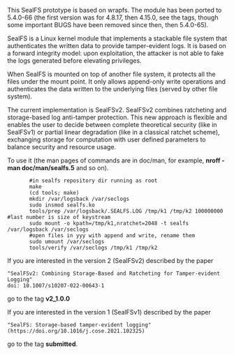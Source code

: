 This SealFS prototype is based on wrapfs. The module has
been ported to 5.4.0-66 (the first version was for 4.8.17, then 4.15.0, 
see the tags, though some important BUGS have been removed since then, then 5.4.0-65).


SealFS is a Linux kernel module that implements a stackable file system
that authenticates the written data to provide tamper-evident logs. It
is based on a forward integrity model: upon exploitation, the attacker
is not able to fake the logs generated before elevating privileges.

When SealFS is mounted on top of another file system, it protects
all the files under the mount point. It only allows append-only write
operations and authenticates the data written to the underlying files
(served by other file system).

The current implementation is SealFSv2. SealFSv2
combines ratcheting and storage-based log anti-tamper protection.
This new approach is flexible and enables the user to decide between complete
theoretical security (like in SealFSv1) or partial linear degradation
(like in a classical ratchet scheme), exchanging storage for computation
with user defined parameters to balance security and resource usage.


To use it (the man pages of commands are in doc/man, for example, **nroff -man doc/man/sealfs.5** and so on).

```plaintext
       #in sealfs repository dir running as root
       make
       (cd tools; make)
       mkdir /var/logsback /var/seclogs
       sudo insmod sealfs.ko
       tools/prep /var/logsback/.SEALFS.LOG /tmp/k1 /tmp/k2 100000000	#last number is size of keystream
       sudo mount -o kpath=/tmp/k1,nratchet=2048 -t sealfs /var/logsback /var/seclogs
       #open files in yyy with append and write, rename them
       sudo umount /var/seclogs
       tools/verify /var/seclogs /tmp/k1 /tmp/k2
```

If you are interested in the version 2 (SealFSv2) described by the paper

	"SealFSv2: Combining Storage-Based and Ratcheting for Tamper-evident Logging"
	doi: 10.1007/s10207-022-00643-1

go to the tag **v2_1.0.0**

If you are interested in the version 1 (SealFSv1) described by the paper 

	"SealFS: Storage-based tamper-evident logging" 
	(https://doi.org/10.1016/j.cose.2021.102325)

go to the tag **submitted**.


